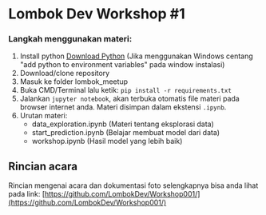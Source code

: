 # Lombok Dev Workshop #1

### Langkah menggunakan materi:
1. Install python [Download Python](https://www.python.org/downloads/) (Jika menggunakan Windows centang "add python to environment variables" pada window instalasi)
2. Download/clone repository
3. Masuk ke folder lombok_meetup
4. Buka CMD/Terminal lalu ketik: `pip install -r requirements.txt`
5. Jalankan `jupyter notebook`, akan terbuka otomatis file materi pada browser internet anda. Materi disimpan dalam ekstensi `.ipynb`.
6. Urutan materi:
   - data_exploration.ipynb (Materi tentang eksplorasi data)
   - start_prediction.ipynb (Belajar membuat model dari data)
   - workshop.ipynb (Hasil model yang lebih baik)

## Rincian acara
Rincian mengenai acara dan dokumentasi foto selengkapnya bisa anda lihat pada link: [https://github.com/LombokDev/Workshop001/](https://github.com/LombokDev/Workshop001/)